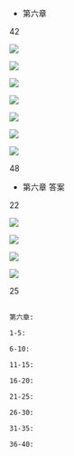 * 第六章 




42



![](http://i1.piimg.com/567571/8f0d2347ab22e7eb.jpg)

![](http://i1.piimg.com/567571/0e764a6fb170de20.jpg)

![](http://i1.piimg.com/567571/5cccbeed499d58bb.jpg)

![](http://i1.piimg.com/567571/e54a811240b7dad9.jpg)






![](http://p1.bpimg.com/567571/3a2aaeef6c63780f.jpg)


![](http://i1.piimg.com/567571/568f8fc0a72896e8.jpg)


![](http://i1.piimg.com/567571/e0d38ffebf1578c1.jpg)



48





* 第六章    答案



22



![](http://p1.bqimg.com/567571/be80a55521e5cd1b.jpg)


![](http://i1.piimg.com/567571/42ce38cf203289ff.jpg)


![](http://p1.bqimg.com/567571/914a4e32e9afb2f5.jpg)


![](http://p1.bpimg.com/567571/b697eb657c87720c.jpg)




25










```

第六章:

1-5:  		

6-10:   	

11-15:  	

16-20:  	 

21-25:  	

26-30:  	

31-35: 	
	
36-40: 	




```

